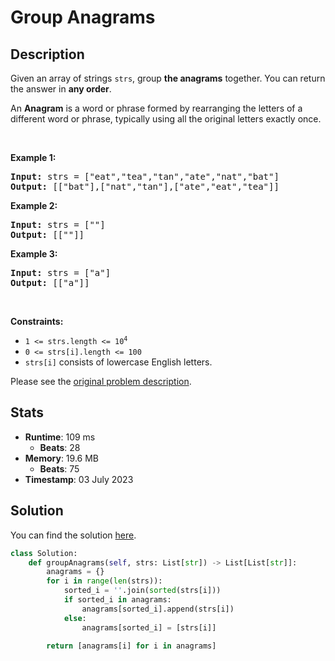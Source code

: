 # Group Anagrams

## Description

<p>Given an array of strings <code>strs</code>, group <strong>the anagrams</strong> together. You can return the answer in <strong>any order</strong>.</p>

<p>An <strong>Anagram</strong> is a word or phrase formed by rearranging the letters of a different word or phrase, typically using all the original letters exactly once.</p>

<p>&nbsp;</p>
<p><strong class="example">Example 1:</strong></p>
<pre><strong>Input:</strong> strs = ["eat","tea","tan","ate","nat","bat"]
<strong>Output:</strong> [["bat"],["nat","tan"],["ate","eat","tea"]]
</pre><p><strong class="example">Example 2:</strong></p>
<pre><strong>Input:</strong> strs = [""]
<strong>Output:</strong> [[""]]
</pre><p><strong class="example">Example 3:</strong></p>
<pre><strong>Input:</strong> strs = ["a"]
<strong>Output:</strong> [["a"]]
</pre>
<p>&nbsp;</p>
<p><strong>Constraints:</strong></p>

<ul>
	<li><code>1 &lt;= strs.length &lt;= 10<sup>4</sup></code></li>
	<li><code>0 &lt;= strs[i].length &lt;= 100</code></li>
	<li><code>strs[i]</code> consists of lowercase English letters.</li>
</ul>


Please see the [original problem description](https://leetcode.com/problems/group-anagrams/).

## Stats

- **Runtime**: 109 ms
    - **Beats**: 28
- **Memory**: 19.6 MB
    - **Beats**: 75
- **Timestamp**: 03 July 2023

## Solution

You can find the solution [here](./group-anagrams.py).

```python
class Solution:
    def groupAnagrams(self, strs: List[str]) -> List[List[str]]:
        anagrams = {}
        for i in range(len(strs)):
            sorted_i = ''.join(sorted(strs[i]))
            if sorted_i in anagrams:
                anagrams[sorted_i].append(strs[i])
            else:
                anagrams[sorted_i] = [strs[i]]
        
        return [anagrams[i] for i in anagrams]
        
        
        
```
